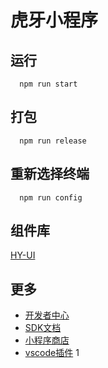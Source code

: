 # 虎牙小程序

## 运行
```
  npm run start
```

## 打包
```
  npm run release
```

## 重新选择终端
```
  npm run config
```

## 组件库
  [HY-UI](https://hd.huya.com/web/hy-ui-doc/)

## 更多
- [开发者中心](https://ext.huya.com/)
- [SDK文档](https://dev.huya.com/docs#/sdk/SDK%E6%96%87%E6%A1%A3)
- [小程序商店](https://appstore.huya.com/)
- [vscode插件](https://marketplace.visualstudio.com/items?itemName=mogewcy.hyextvscode)
1